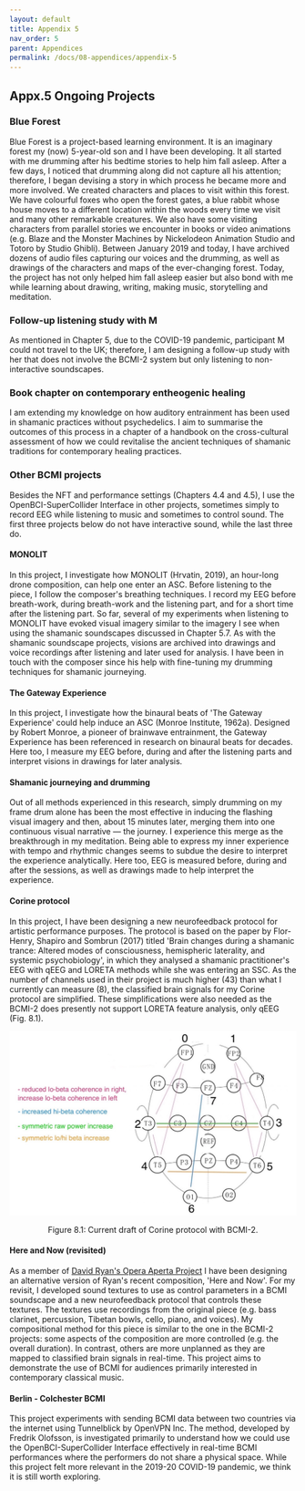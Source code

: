 ```yaml
---
layout: default
title: Appendix 5
nav_order: 5
parent: Appendices
permalink: /docs/08-appendices/appendix-5
---
```


## Appx.5 Ongoing Projects
### Blue Forest
Blue Forest is a project-based learning environment. It is an imaginary forest my (now) 5-year-old son and I have been developing. It all started with me drumming after his bedtime stories to help him fall asleep. After a few days, I noticed that drumming along did not capture all his attention; therefore, I began devising a story in which process he became more and more involved. We created characters and places to visit within this forest. We have colourful foxes who open the forest gates, a blue rabbit whose house moves to a different location within the woods every time we visit and many other remarkable creatures. We also have some visiting characters from parallel stories we encounter in books or video animations (e.g. Blaze and the Monster Machines by Nickelodeon Animation Studio and Totoro by Studio Ghibli). Between January 2019 and today, I have archived dozens of audio files capturing our voices and the drumming, as well as drawings of the characters and maps of the ever-changing forest. Today, the project has not only helped him fall asleep easier but also bond with me while learning about drawing, writing, making music, storytelling and meditation.

### Follow-up listening study with M 
As mentioned in Chapter 5, due to the COVID-19 pandemic, participant M could not travel to the UK; therefore, I am designing a follow-up study with her that does not involve the BCMI-2 system but only listening to non-interactive soundscapes. 

### Book chapter on contemporary entheogenic healing
I am extending my knowledge on how auditory entrainment has been used in shamanic practices without psychedelics. I aim to summarise the outcomes of this process in a chapter of a handbook on the cross-cultural assessment of how we could revitalise the ancient techniques of shamanic traditions for contemporary healing practices.

### Other BCMI projects
Besides the NFT and performance settings (Chapters 4.4 and 4.5), I use the OpenBCI-SuperCollider Interface in other projects, sometimes simply to record EEG while listening to music and sometimes to control sound. The first three projects below do not have interactive sound, while the last three do. 

#### MONOLIT
In this project, I investigate how MONOLIT (Hrvatin, 2019), an hour-long drone composition, can help one enter an ASC. Before listening to the piece, I follow the composer's breathing techniques. I record my EEG before breath-work, during breath-work and the listening part, and for a short time after the listening part. So far, several of my experiments when listening to MONOLIT have evoked visual imagery similar to the imagery I see when using the shamanic soundscapes discussed in Chapter 5.7. As with the shamanic soundscape projects, visions are archived into drawings and voice recordings after listening and later used for analysis. I have been in touch with the composer since his help with fine-tuning my drumming techniques for shamanic journeying.

#### The Gateway Experience
In this project, I investigate how the binaural beats of 'The Gateway Experience' could help induce an ASC (Monroe Institute, 1962a). Designed by Robert Monroe, a pioneer of brainwave entrainment, the Gateway Experience has been referenced in research on binaural beats for decades. Here too, I measure my EEG before, during and after the listening parts and interpret visions in drawings for later analysis.

#### Shamanic journeying and drumming
Out of all methods experienced in this research, simply drumming on my frame drum alone has been the most effective in inducing the flashing visual imagery and then, about 15 minutes later, merging them into one continuous visual narrative — the journey. I experience this merge as the breakthrough in my meditation. Being able to express my inner experience with tempo and rhythmic changes seems to subdue the desire to interpret the experience analytically. Here too, EEG is measured before, during and after the sessions, as well as drawings made to help interpret the experience.

#### Corine protocol
In this project, I have been designing a new neurofeedback protocol for artistic performance purposes. The protocol is based on the paper by Flor-Henry, Shapiro and Sombrun (2017) titled 'Brain changes during a shamanic trance: Altered modes of consciousness, hemispheric laterality, and systemic psychobiology', in which they analysed a shamanic practitioner's EEG with qEEG and LORETA methods while she was entering an SSC. As the number of channels used in their project is much higher (43) than what I currently can measure (8), the classified brain signals for my Corine protocol are simplified. These simplifications were also needed as the BCMI-2 does presently not support LORETA feature analysis, only qEEG (Fig. 8.1).

![Current draft of Corine protocol with BCMI-2.](../../assets/img/temp-corine-protocol-2.jpg)<center>Figure 8.1: Current draft of Corine protocol with BCMI-2.</center>

#### Here and Now (revisited)
As a member of [David Ryan's Opera Aperta Project](https://operaapertaproject.com/) I have been designing an alternative version of Ryan's recent composition, 'Here and Now'. For my revisit, I developed sound textures to use as control parameters in a BCMI soundscape and a new neurofeedback protocol that controls these textures. The textures use recordings from the original piece (e.g. bass clarinet, percussion, Tibetan bowls, cello, piano, and voices). My compositional method for this piece is similar to the one in the BCMI-2 projects: some aspects of the composition are more controlled (e.g. the overall duration). In contrast, others are more unplanned as they are mapped to classified brain signals in real-time. This project aims to demonstrate the use of BCMI for audiences primarily interested in contemporary classical music.

#### Berlin - Colchester BCMI
This project experiments with sending BCMI data between two countries via the internet using Tunnelblick by OpenVPN Inc. The method, developed by Fredrik Olofsson, is investigated primarily to understand how we could use the OpenBCI-SuperCollider Interface effectively in real-time BCMI performances where the performers do not share a  physical space. While this project felt more relevant in the 2019-20 COVID-19 pandemic, we think it is still worth exploring. 
